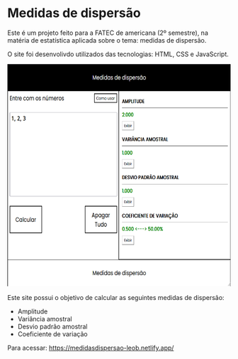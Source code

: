 # Medidas de dispersão

Este é um projeto feito para a FATEC de americana (2º semestre), na matéria de estatística aplicada sobre o tema: medidas de dispersão.

O site foi desenvolivdo utilizados das tecnologias: HTML, CSS e JavaScript.

<img src="https://github.com/leobez/ads-content/blob/main/Medidas-dispersao/screenshots/main.png" height="500px"/>

Este site possui o objetivo de calcular as seguintes medidas de dispersão: 
  - Amplitude
  - Variância amostral
  - Desvio padrão amostral
  - Coeficiente de variação
 
 Para acessar: https://medidasdispersao-leob.netlify.app/
